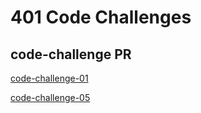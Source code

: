 # 401 Code Challenges

## code-challenge PR 

[code-challenge-01](https://github.com/YazanAlaiwah-401-advanced-javascript/data-structures-and-algorithms/pull/6)

[code-challenge-05](https://github.com/YazanAlaiwah-401-advanced-javascript/data-structures-and-algorithms/pull/4)






<!-- # Array Shift

i know some biult in function will make easyer but its not allow so i use just loop

## Challenge

the challenge is to add and remove middel elements without using and biuld in functions

## Approach & Efficiency

the time complexity id O(1)

## Solution

![class02](./assets/class02.png)

# Reverse an Array

I know for loop and Recursion before

## Challenge

the challenge is to make array reversed using for and Recursion without biult in functions

## Approach & Efficiency

the time complexity id O(1)

## Solution

![class01](./assets/class01.png) -->
